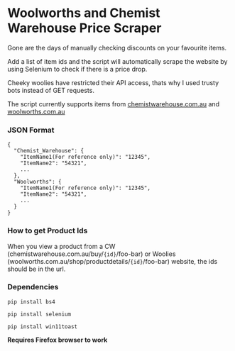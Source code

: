# Woolworths and Chemist Warehouse Price Scraper

Gone are the days of manually checking discounts on your favourite items.

Add a list of item ids and the script will automatically scrape the website by using Selenium to check if there is a price drop.

Cheeky woolies have restricted their API access, thats why I used trusty bots instead of GET requests.

The script currently supports items from [chemistwarehouse.com.au](https://chemistwarehouse.com.au) and [woolworths.com.au](https://woolworths.com.au)

### JSON Format

```
{
  "Chemist_Warehouse": {
    "ItemName1(For reference only)": "12345",
    "ItemName2": "54321",
    ...
  },
  "Woolworths": {
    "ItemName1(For reference only)": "12345",
    "ItemName2": "54321",
    ...
  }
}
```

### How to get Product Ids

When you view a product from a CW (chemistwarehouse.com.au/buy/`{id}`/foo-bar) or Woolies (woolworths.com.au/shop/productdetails/`{id}`/foo-bar) website, the ids should be in the url.

### Dependencies

```
pip install bs4
```

```
pip install selenium
```

```
pip install win11toast
```

**Requires Firefox browser to work**
